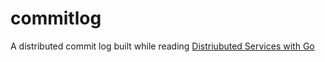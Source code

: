 # commitlog
A distributed commit log built while reading [Distriubuted Services with Go](https://pragprog.com/titles/tjgo/distributed-services-with-go/)
